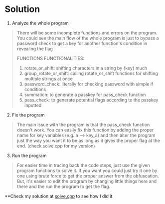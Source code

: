 # Solution
1. Analyze the whole program 

> There will be some incomplete functions and errors on the program. You could see the main flow of the whole program is just to bypass a password check to get a key for another function's condition in revealing the flag 
>
> FUNCTIONS FUNCTIONALITIES: 
> 1. rotate_or_shift: shifting characters in a string by {key} much
> 2. group_rotate_or_shift: calling rotate_or_shift functions for shifting multiple strings at once
> 3. password_check: literally for checking password with simple if conditions
> 4. summation: to generate a passkey for pass_check function
> 5. pass_check: to generate potential flags according to the passkey inputted



2. Fix the program

> The main issue with the program is that the pass_check function doesn't work. You can easily fix this function by adding the proper name for key variables (e.g. a --> key_a) and then alter the program just the way you want it to be as long as it gives the proper flag at the end. (check solve.cpp for my version)

3. Run the program

> For easier time in tracing back the code steps, just use the given program functions to solve it. If you want you could just try it one by one using brute force to get the proper answer from the obfuscation. But, it's easier to edit the program by changing little things here and there and the run the program to get the flag.

**Check my solution at [solve.cpp](./solve.cpp) to see how I did it